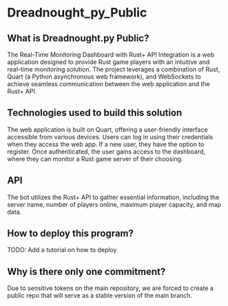 # Dreadnought_py_Public

## What is Dreadnought.py Public?

The Real-Time Monitoring Dashboard with Rust+ API Integration is a web application designed to provide Rust game players with an intuitive and real-time monitoring solution. The project leverages a combination of Rust, Quart (a Python asynchronous web framework), and WebSockets to achieve seamless communication between the web application and the Rust+ API.

## Technologies used to build this solution

The web application is built on Quart, offering a user-friendly interface accessible from various devices. Users can log in using their credentials when they access the web app. If a new user, they have the option to register. Once authenticated, the user gains access to the dashboard, where they can monitor a Rust game server of their choosing.

## API

The bot utilizes the Rust+ API to gather essential information, including the server name, number of players online, maximum player capacity, and map data.

## How to deploy this program?

TODO: Add a tutorial on how to deploy

## Why is there only one commitment?

Due to sensitive tokens on the main repository, we are forced to create a public repo that will serve as a stable version of the main branch.
